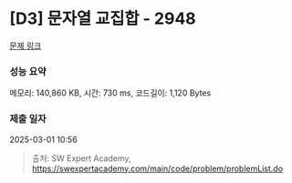 # [D3] 문자열 교집합 - 2948 

[문제 링크](https://swexpertacademy.com/main/code/problem/problemDetail.do?contestProbId=AV-Un3G64SUDFAXr) 

### 성능 요약

메모리: 140,860 KB, 시간: 730 ms, 코드길이: 1,120 Bytes

### 제출 일자

2025-03-01 10:56



> 출처: SW Expert Academy, https://swexpertacademy.com/main/code/problem/problemList.do